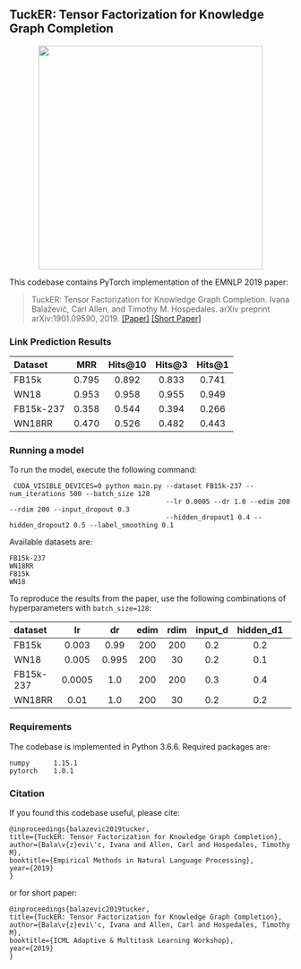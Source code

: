 
## TuckER: Tensor Factorization for Knowledge Graph Completion

<p align="center">
  <img src="https://raw.githubusercontent.com/ibalazevic/TuckER/master/tucker.png"/ width=400>
</p>

This codebase contains PyTorch implementation of the EMNLP 2019 paper:

> TuckER: Tensor Factorization for Knowledge Graph Completion.
> Ivana Balažević, Carl Allen, and Timothy M. Hospedales.
> arXiv preprint arXiv:1901.09590, 2019.
> [[Paper]](https://arxiv.org/pdf/1901.09590.pdf)
> [[Short Paper]](https://openreview.net/pdf?id=BkgREcHjnE)

### Link Prediction Results

Dataset | MRR | Hits@10 | Hits@3 | Hits@1
:--- | :---: | :---: | :---: | :---:
FB15k | 0.795 | 0.892 | 0.833 | 0.741
WN18 | 0.953 | 0.958 | 0.955 | 0.949
FB15k-237 | 0.358 | 0.544 | 0.394 | 0.266
WN18RR | 0.470 | 0.526 | 0.482 | 0.443

### Running a model

To run the model, execute the following command:

     CUDA_VISIBLE_DEVICES=0 python main.py --dataset FB15k-237 --num_iterations 500 --batch_size 128
                                           --lr 0.0005 --dr 1.0 --edim 200 --rdim 200 --input_dropout 0.3 
                                           --hidden_dropout1 0.4 --hidden_dropout2 0.5 --label_smoothing 0.1

Available datasets are:
    
    FB15k-237
    WN18RR
    FB15k
    WN18
    
To reproduce the results from the paper, use the following combinations of hyperparameters with `batch_size=128`:

dataset | lr | dr | edim | rdim | input_d | hidden_d1 | hidden_d2 | label_smoothing 
:--- | :---: | :---: | :---: | :---: | :---: | :---: | :---: | :---:
FB15k | 0.003 | 0.99 | 200 | 200 | 0.2 | 0.2 | 0.3 | 0.
WN18 | 0.005 | 0.995 | 200 | 30 | 0.2 | 0.1 | 0.2 | 0.1
FB15k-237 | 0.0005 | 1.0 | 200 | 200 | 0.3 | 0.4 | 0.5 | 0.1
WN18RR | 0.01 | 1.0 | 200 | 30 | 0.2 | 0.2 | 0.3| 0.1
    
### Requirements

The codebase is implemented in Python 3.6.6. Required packages are:

    numpy      1.15.1
    pytorch    1.0.1
    
### Citation

If you found this codebase useful, please cite:

    @inproceedings{balazevic2019tucker,
    title={TuckER: Tensor Factorization for Knowledge Graph Completion},
    author={Bala\v{z}evi\'c, Ivana and Allen, Carl and Hospedales, Timothy M},
    booktitle={Empirical Methods in Natural Language Processing},
    year={2019}
    }
or for short paper:
    
    @inproceedings{balazevic2019tucker,
    title={TuckER: Tensor Factorization for Knowledge Graph Completion},
    author={Bala\v{z}evi\'c, Ivana and Allen, Carl and Hospedales, Timothy M},
    booktitle={ICML Adaptive & Multitask Learning Workshop},
    year={2019}
    }



